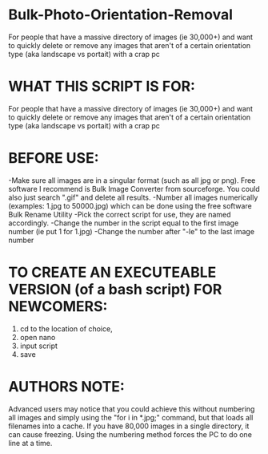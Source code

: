# Bulk-Photo-Orientation-Removal
For people that have a massive directory of images (ie 30,000+) and want to quickly delete or remove any images that aren't of a certain orientation type (aka landscape vs portait) with a crap pc

# WHAT THIS SCRIPT IS FOR:
For people that have a massive directory of images (ie 30,000+) and want to quickly delete or remove any images that aren't of a certain orientation type (aka landscape vs portait) with a crap pc

# BEFORE USE:
-Make sure all images are in a singular format (such as all jpg or png).  Free software I recommend is Bulk Image Converter from sourceforge.  You could also just search ".gif" and delete all results.
-Number all images numerically (examples: 1.jpg to 50000.jpg) which can be done using the free software Bulk Rename Utility
-Pick the correct script for use, they are named accordingly.
-Change the number in the script equal to the first image number (ie put 1 for 1.jpg)
-Change the number after "-le" to the last image number

# TO CREATE AN EXECUTEABLE VERSION (of a bash script) FOR NEWCOMERS:
1) cd to the location of choice,
2) open nano
3) input script
4) save

# AUTHORS NOTE: 
Advanced users may notice that you could achieve this without numbering all images and simply using the "for i in *.jpg;" command, but that loads all filenames into a cache.  If you have 80,000 images in a single directory, it can cause freezing.  Using the numbering method forces the PC to do one line at a time.
